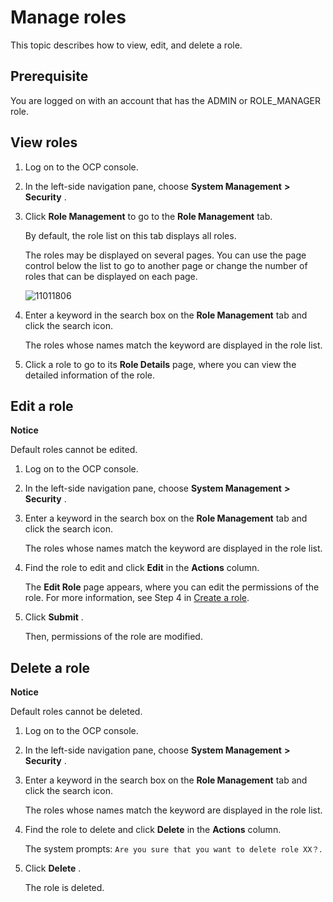Manage roles 
=================================

This topic describes how to view, edit, and delete a role. 

**Prerequisite** 
-------------------------------------

You are logged on with an account that has the ADMIN or ROLE_MANAGER role.

View roles 
-------------------------------

1. Log on to the OCP console.

   

2. In the left-side navigation pane, choose **System Management** **\>** **Security** .

   

3. Click **Role Management** to go to the **Role Management** tab. 

   By default, the role list on this tab displays all roles. 

   The roles may be displayed on several pages. You can use the page control below the list to go to another page or change the number of roles that can be displayed on each page. 

   ![11011806](https://help-static-aliyun-doc.aliyuncs.com/assets/img/en-US/1114306461/p346479.png)
   

4. Enter a keyword in the search box on the **Role Management** tab and click the search icon. 

   The roles whose names match the keyword are displayed in the role list.
   

5. Click a role to go to its **Role Details** page, where you can view the detailed information of the role.

   




Edit a role 
--------------------------------

**Notice**



Default roles cannot be edited.

1. Log on to the OCP console.

   

2. In the left-side navigation pane, choose **System Management** **\>** **Security** .

   

3. Enter a keyword in the search box on the **Role Management** tab and click the search icon. 

   The roles whose names match the keyword are displayed in the role list.
   

4. Find the role to edit and click **Edit** in the **Actions** column. 

   The **Edit Role** page appears, where you can edit the permissions of the role. For more information, see Step 4 in [Create a role](../10.using-system-management/2.create-role.md).
   

5. Click **Submit** . 

   Then, permissions of the role are modified.
   




Delete a role 
----------------------------------

**Notice**



Default roles cannot be deleted.

1. Log on to the OCP console.

   

2. In the left-side navigation pane, choose **System Management** **\>** **Security** .

   

3. Enter a keyword in the search box on the **Role Management** tab and click the search icon. 

   The roles whose names match the keyword are displayed in the role list.
   

4. Find the role to delete and click **Delete** in the **Actions** column. 

   The system prompts: `Are you sure that you want to delete role XX？`.
   

5. Click **Delete** . 

   The role is deleted.
   




